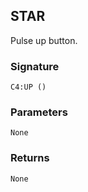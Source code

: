 ## STAR

Pulse up button.


### Signature

`C4:UP ()`


### Parameters

`None`


### Returns

`None`